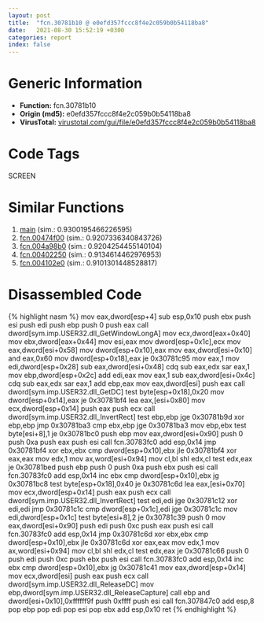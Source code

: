 ```yaml
---
layout: post
title:  "fcn.30781b10 @ e0efd357fccc8f4e2c059b0b54118ba8"
date:   2021-08-30 15:52:19 +0300
categories: report
index: false
---
```


# Generic Information
- **Function:** fcn.30781b10
- **Origin (md5):** e0efd357fccc8f4e2c059b0b54118ba8
- **VirusTotal:** [virustotal.com/gui/file/e0efd357fccc8f4e2c059b0b54118ba8][virustotal_ref]

# Code Tags
<span class="tag" id="SCREEN">SCREEN</span>


# Similar Functions

1. [main][similar_1_ref] (sim.: 0.9300195466226595)
2. [fcn.00474f00][similar_2_ref] (sim.: 0.9207336340843726)
3. [fcn.004a98b0][similar_3_ref] (sim.: 0.9204254455140104)
4. [fcn.00402250][similar_4_ref] (sim.: 0.9134614462976953)
5. [fcn.004102e0][similar_5_ref] (sim.: 0.9101301448528817)


# Disassembled Code

{% highlight nasm %}
mov eax,dword[esp+4]
sub esp,0x10
push ebx
push esi
push edi
push ebp
push 0
push eax
call dword[sym.imp.USER32.dll_GetWindowLongA]
mov ecx,dword[eax+0x40]
mov ebx,dword[eax+0x44]
mov esi,eax
mov dword[esp+0x1c],ecx
mov eax,dword[esi+0x58]
mov dword[esp+0x10],eax
mov eax,dword[esi+0x10]
and eax,0x60
mov dword[esp+0x18],eax
je 0x30781c95
mov eax,1
mov edi,dword[esp+0x28]
sub eax,dword[esi+0x48]
cdq
sub eax,edx
sar eax,1
mov ebp,dword[esp+0x2c]
add edi,eax
mov eax,1
sub eax,dword[esi+0x4c]
cdq
sub eax,edx
sar eax,1
add ebp,eax
mov eax,dword[esi]
push eax
call dword[sym.imp.USER32.dll_GetDC]
test byte[esp+0x18],0x20
mov dword[esp+0x14],eax
je 0x30781bf4
lea eax,[esi+0x80]
mov ecx,dword[esp+0x14]
push eax
push ecx
call dword[sym.imp.USER32.dll_InvertRect]
test ebp,ebp
jge 0x30781b9d
xor ebp,ebp
jmp 0x30781ba3
cmp ebx,ebp
jge 0x30781ba3
mov ebp,ebx
test byte[esi+8],1
je 0x30781bc0
push ebp
mov eax,dword[esi+0x90]
push 0
push 0xa
push eax
push esi
call fcn.30783fc0
add esp,0x14
jmp 0x30781bf4
xor ebx,ebx
cmp dword[esp+0x10],ebx
jle 0x30781bf4
xor eax,eax
mov edx,1
mov ax,word[esi+0x94]
mov cl,bl
shl edx,cl
test edx,eax
je 0x30781bed
push ebp
push 0
push 0xa
push ebx
push esi
call fcn.30783fc0
add esp,0x14
inc ebx
cmp dword[esp+0x10],ebx
jg 0x30781bc8
test byte[esp+0x18],0x40
je 0x30781c6d
lea eax,[esi+0x70]
mov ecx,dword[esp+0x14]
push eax
push ecx
call dword[sym.imp.USER32.dll_InvertRect]
test edi,edi
jge 0x30781c12
xor edi,edi
jmp 0x30781c1c
cmp dword[esp+0x1c],edi
jge 0x30781c1c
mov edi,dword[esp+0x1c]
test byte[esi+8],2
je 0x30781c39
push 0
mov eax,dword[esi+0x90]
push edi
push 0xc
push eax
push esi
call fcn.30783fc0
add esp,0x14
jmp 0x30781c6d
xor ebx,ebx
cmp dword[esp+0x10],ebx
jle 0x30781c6d
xor eax,eax
mov edx,1
mov ax,word[esi+0x94]
mov cl,bl
shl edx,cl
test edx,eax
je 0x30781c66
push 0
push edi
push 0xc
push ebx
push esi
call fcn.30783fc0
add esp,0x14
inc ebx
cmp dword[esp+0x10],ebx
jg 0x30781c41
mov eax,dword[esp+0x14]
mov ecx,dword[esi]
push eax
push ecx
call dword[sym.imp.USER32.dll_ReleaseDC]
mov ebp,dword[sym.imp.USER32.dll_ReleaseCapture]
call ebp
and dword[esi+0x10],0xffffff9f
push 0xffff
push esi
call fcn.307847c0
add esp,8
pop ebp
pop edi
pop esi
pop ebx
add esp,0x10
ret
{% endhighlight %}


[similar_1_ref]: /report/main@d9409903542212823b7b4709144a636b
[similar_2_ref]: /report/fcn.00474f00@4fe6510221c33bf023f6abed461fc13f
[similar_3_ref]: /report/fcn.004a98b0@be7fba7cc724acf4ae2900d99e0fc9c3
[similar_4_ref]: /report/fcn.00402250@a2475448bf4050c1583e1970984a4d00
[similar_5_ref]: /report/fcn.004102e0@4fe6510221c33bf023f6abed461fc13f
[virustotal_ref]: https://www.virustotal.com/gui/file/e0efd357fccc8f4e2c059b0b54118ba8